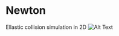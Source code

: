 # Newton
Ellastic collision simulation in 2D
![Alt Text](https://github.com/angrihorse/Newton/blob/master/balls.gif)

